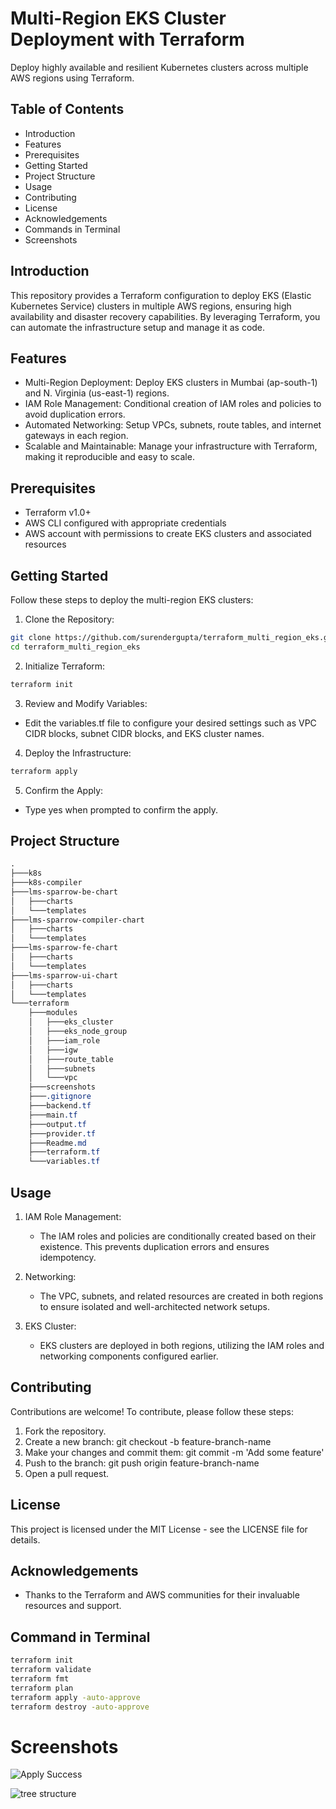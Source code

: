 # Multi-Region EKS Cluster Deployment with Terraform

Deploy highly available and resilient Kubernetes clusters across multiple AWS regions using Terraform.

## Table of Contents

- Introduction
- Features
- Prerequisites
- Getting Started
- Project Structure
- Usage
- Contributing
- License
- Acknowledgements
- Commands in Terminal
- Screenshots

## Introduction

This repository provides a Terraform configuration to deploy EKS (Elastic Kubernetes Service) clusters in multiple AWS regions, ensuring high availability and disaster recovery capabilities. By leveraging Terraform, you can automate the infrastructure setup and manage it as code.

## Features
- Multi-Region Deployment: Deploy EKS clusters in Mumbai (ap-south-1) and N. Virginia (us-east-1) regions.
- IAM Role Management: Conditional creation of IAM roles and policies to avoid duplication errors.
- Automated Networking: Setup VPCs, subnets, route tables, and internet gateways in each region.
- Scalable and Maintainable: Manage your infrastructure with Terraform, making it reproducible and easy to scale.

## Prerequisites
- Terraform v1.0+
- AWS CLI configured with appropriate credentials
- AWS account with permissions to create EKS clusters and associated resources

## Getting Started
Follow these steps to deploy the multi-region EKS clusters:

1. Clone the Repository:

```bash
git clone https://github.com/surendergupta/terraform_multi_region_eks.git
cd terraform_multi_region_eks

```

2. Initialize Terraform:

```bash
terraform init
```

3. Review and Modify Variables:

- Edit the variables.tf file to configure your desired settings such as VPC CIDR blocks, subnet CIDR blocks, and EKS cluster names.

4. Deploy the Infrastructure:

```bash
terraform apply
```

5. Confirm the Apply:

- Type yes when prompted to confirm the apply.

## Project Structure

```css
.
├───k8s
├───k8s-compiler
├───lms-sparrow-be-chart
│   ├───charts
│   └───templates
├───lms-sparrow-compiler-chart
│   ├───charts
│   └───templates
├───lms-sparrow-fe-chart
│   ├───charts
│   └───templates
├───lms-sparrow-ui-chart
│   ├───charts
│   └───templates
└───terraform
    ├───modules
    │   ├───eks_cluster
    │   ├───eks_node_group
    │   ├───iam_role
    │   ├───igw
    │   ├───route_table
    │   ├───subnets
    │   └───vpc
    ├───screenshots
	├───.gitignore	
    ├───backend.tf
    ├───main.tf
	├───output.tf
	├───provider.tf
	├───Readme.md
	├───terraform.tf
	└───variables.tf

```

## Usage

1. IAM Role Management:
    - The IAM roles and policies are conditionally created based on their existence. This prevents duplication errors and ensures idempotency.

2. Networking:

    - The VPC, subnets, and related resources are created in both regions to ensure isolated and well-architected network setups.

3. EKS Cluster:

    - EKS clusters are deployed in both regions, utilizing the IAM roles and networking components configured earlier.

## Contributing

Contributions are welcome! To contribute, please follow these steps:

1. Fork the repository.
2. Create a new branch: git checkout -b feature-branch-name
3. Make your changes and commit them: git commit -m 'Add some feature'
4. Push to the branch: git push origin feature-branch-name
5. Open a pull request.

## License

This project is licensed under the MIT License - see the LICENSE file for details.

## Acknowledgements

- Thanks to the Terraform and AWS communities for their invaluable resources and support.


## Command in Terminal

```bash
terraform init
terraform validate
terraform fmt
terraform plan
terraform apply -auto-approve
terraform destroy -auto-approve

```

# Screenshots

![Apply Success](./screenshots/image.png)

![tree structure](./screenshots/image-1.png)